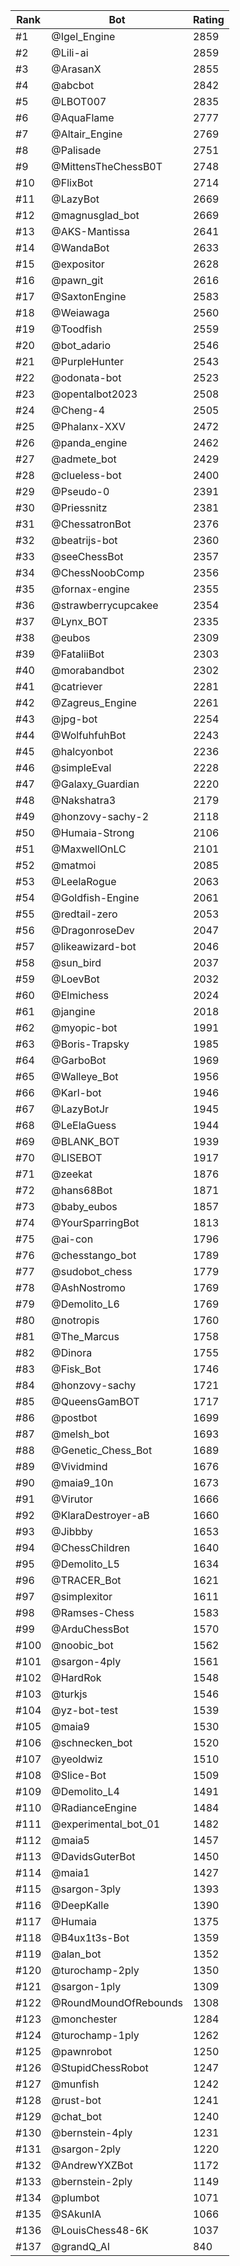 Rank|Bot|Rating
---|---|---
#1|@Igel_Engine|2859
#2|@Lili-ai|2859
#3|@ArasanX|2855
#4|@abcbot|2842
#5|@LBOT007|2835
#6|@AquaFlame|2777
#7|@Altair_Engine|2769
#8|@Palisade|2751
#9|@MittensTheChessB0T|2748
#10|@FlixBot|2714
#11|@LazyBot|2669
#12|@magnusglad_bot|2669
#13|@AKS-Mantissa|2641
#14|@WandaBot|2633
#15|@expositor|2628
#16|@pawn_git|2616
#17|@SaxtonEngine|2583
#18|@Weiawaga|2560
#19|@Toodfish|2559
#20|@bot_adario|2546
#21|@PurpleHunter|2543
#22|@odonata-bot|2523
#23|@opentalbot2023|2508
#24|@Cheng-4|2505
#25|@Phalanx-XXV|2472
#26|@panda_engine|2462
#27|@admete_bot|2429
#28|@clueless-bot|2400
#29|@Pseudo-0|2391
#30|@Priessnitz|2381
#31|@ChessatronBot|2376
#32|@beatrijs-bot|2360
#33|@seeChessBot|2357
#34|@ChessNoobComp|2356
#35|@fornax-engine|2355
#36|@strawberrycupcakee|2354
#37|@Lynx_BOT|2335
#38|@eubos|2309
#39|@FataliiBot|2303
#40|@morabandbot|2302
#41|@catriever|2281
#42|@Zagreus_Engine|2261
#43|@jpg-bot|2254
#44|@WolfuhfuhBot|2243
#45|@halcyonbot|2236
#46|@simpleEval|2228
#47|@Galaxy_Guardian|2220
#48|@Nakshatra3|2179
#49|@honzovy-sachy-2|2118
#50|@Humaia-Strong|2106
#51|@MaxwellOnLC|2101
#52|@matmoi|2085
#53|@LeelaRogue|2063
#54|@Goldfish-Engine|2061
#55|@redtail-zero|2053
#56|@DragonroseDev|2047
#57|@likeawizard-bot|2046
#58|@sun_bird|2037
#59|@LoevBot|2032
#60|@Elmichess|2024
#61|@jangine|2018
#62|@myopic-bot|1991
#63|@Boris-Trapsky|1985
#64|@GarboBot|1969
#65|@Walleye_Bot|1956
#66|@Karl-bot|1946
#67|@LazyBotJr|1945
#68|@LeElaGuess|1944
#69|@BLANK_BOT|1939
#70|@LISEBOT|1917
#71|@zeekat|1876
#72|@hans68Bot|1871
#73|@baby_eubos|1857
#74|@YourSparringBot|1813
#75|@ai-con|1796
#76|@chesstango_bot|1789
#77|@sudobot_chess|1779
#78|@AshNostromo|1769
#79|@Demolito_L6|1769
#80|@notropis|1760
#81|@The_Marcus|1758
#82|@Dinora|1755
#83|@Fisk_Bot|1746
#84|@honzovy-sachy|1721
#85|@QueensGamBOT|1717
#86|@postbot|1699
#87|@melsh_bot|1693
#88|@Genetic_Chess_Bot|1689
#89|@Vividmind|1676
#90|@maia9_10n|1673
#91|@Virutor|1666
#92|@KlaraDestroyer-aB|1660
#93|@Jibbby|1653
#94|@ChessChildren|1640
#95|@Demolito_L5|1634
#96|@TRACER_Bot|1621
#97|@simplexitor|1611
#98|@Ramses-Chess|1583
#99|@ArduChessBot|1570
#100|@noobic_bot|1562
#101|@sargon-4ply|1561
#102|@HardRok|1548
#103|@turkjs|1546
#104|@yz-bot-test|1539
#105|@maia9|1530
#106|@schnecken_bot|1520
#107|@yeoldwiz|1510
#108|@Slice-Bot|1509
#109|@Demolito_L4|1491
#110|@RadianceEngine|1484
#111|@experimental_bot_01|1482
#112|@maia5|1457
#113|@DavidsGuterBot|1450
#114|@maia1|1427
#115|@sargon-3ply|1393
#116|@DeepKalle|1390
#117|@Humaia|1375
#118|@B4ux1t3s-Bot|1359
#119|@alan_bot|1352
#120|@turochamp-2ply|1350
#121|@sargon-1ply|1309
#122|@RoundMoundOfRebounds|1308
#123|@monchester|1284
#124|@turochamp-1ply|1262
#125|@pawnrobot|1250
#126|@StupidChessRobot|1247
#127|@munfish|1242
#128|@rust-bot|1241
#129|@chat_bot|1240
#130|@bernstein-4ply|1231
#131|@sargon-2ply|1220
#132|@AndrewYXZBot|1172
#133|@bernstein-2ply|1149
#134|@plumbot|1071
#135|@SAkunIA|1066
#136|@LouisChess48-6K|1037
#137|@grandQ_AI|840
